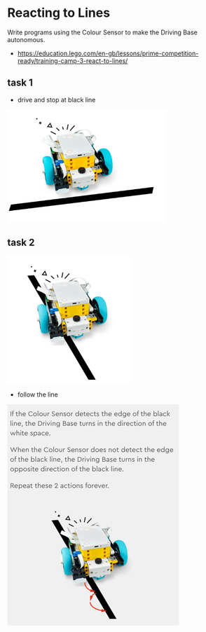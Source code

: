 # Reacting to Lines

Write programs using the Colour Sensor to make the Driving Base autonomous.

* https://education.lego.com/en-gb/lessons/prime-competition-ready/training-camp-3-react-to-lines/


## task 1

 * drive and stop at black line

![Alt text](image.png)

## task 2

![Alt text](image-1.png)

* follow the line

![Alt text](image-2.png)